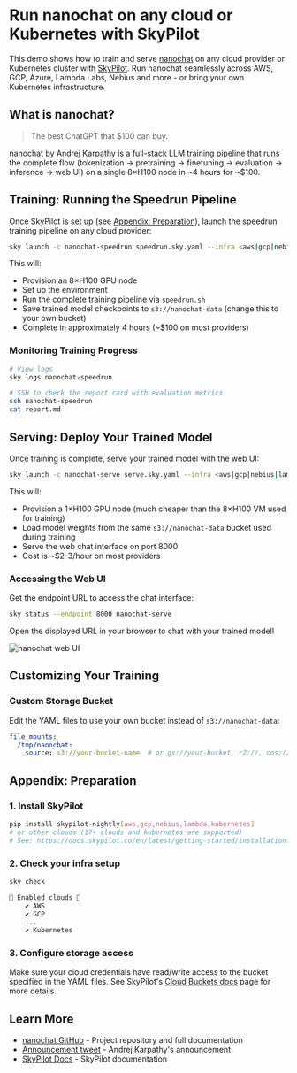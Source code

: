 # Run nanochat on any cloud or Kubernetes with SkyPilot

This demo shows how to train and serve [nanochat](https://github.com/karpathy/nanochat) on any cloud provider or Kubernetes cluster with [SkyPilot](https://docs.skypilot.co/en/latest/docs/index.html). Run nanochat seamlessly across AWS, GCP, Azure, Lambda Labs, Nebius and more - or bring your own Kubernetes infrastructure.

## What is nanochat?

> The best ChatGPT that $100 can buy.

[nanochat](https://github.com/karpathy/nanochat) by [Andrej Karpathy](https://github.com/karpathy) is a full-stack LLM training pipeline that runs the complete flow (tokenization -> pretraining -> finetuning -> evaluation -> inference -> web UI) on a single 8×H100 node in ~4 hours for ~$100.

## Training: Running the Speedrun Pipeline

Once SkyPilot is set up (see [Appendix: Preparation](#appendix-preparation)), launch the speedrun training pipeline on any cloud provider:

```bash
sky launch -c nanochat-speedrun speedrun.sky.yaml --infra <aws|gcp|nebius|lambda|etc>
```

This will:
- Provision an 8×H100 GPU node
- Set up the environment
- Run the complete training pipeline via `speedrun.sh`
- Save trained model checkpoints to `s3://nanochat-data` (change this to your own bucket)
- Complete in approximately 4 hours (~$100 on most providers)

### Monitoring Training Progress

```bash
# View logs
sky logs nanochat-speedrun

# SSH to check the report card with evaluation metrics
ssh nanochat-speedrun
cat report.md
```

## Serving: Deploy Your Trained Model

Once training is complete, serve your trained model with the web UI:

```bash
sky launch -c nanochat-serve serve.sky.yaml --infra <aws|gcp|nebius|lambda|etc>
```

This will:
- Provision a 1×H100 GPU node (much cheaper than the 8×H100 VM used for training)
- Load model weights from the same `s3://nanochat-data` bucket used during training
- Serve the web chat interface on port 8000
- Cost is ~$2-3/hour on most providers

### Accessing the Web UI

Get the endpoint URL to access the chat interface:

```bash
sky status --endpoint 8000 nanochat-serve
```

Open the displayed URL in your browser to chat with your trained model!

![nanochat web UI](https://github.com/user-attachments/assets/ee8b1536-1faa-435a-ab22-4db2c8cf9220)

## Customizing Your Training

### Custom Storage Bucket

Edit the YAML files to use your own bucket instead of `s3://nanochat-data`:
```yaml
file_mounts:
  /tmp/nanochat:
    source: s3://your-bucket-name  # or gs://your-bucket, r2://, cos://<region>/<bucket>, oci://<bucket_name>
```

## Appendix: Preparation

### 1. Install SkyPilot

```bash
pip install skypilot-nightly[aws,gcp,nebius,lambda,kubernetes]
# or other clouds (17+ clouds and kubernetes are supported)
# See: https://docs.skypilot.co/en/latest/getting-started/installation.html
```

### 2. Check your infra setup

```bash
sky check

🎉 Enabled clouds 🎉
    ✔ AWS
    ✔ GCP
    ...
    ✔ Kubernetes
```

### 3. Configure storage access

Make sure your cloud credentials have read/write access to the bucket specified in the YAML files. See SkyPilot's [Cloud Buckets docs](https://docs.skypilot.co/en/latest/reference/storage.html) page for more details. 

## Learn More

* [nanochat GitHub](https://github.com/karpathy/nanochat) - Project repository and full documentation
* [Announcement tweet](https://x.com/karpathy/status/1977755427569111362) - Andrej Karpathy's announcement
* [SkyPilot Docs](https://docs.skypilot.co) - SkyPilot documentation
